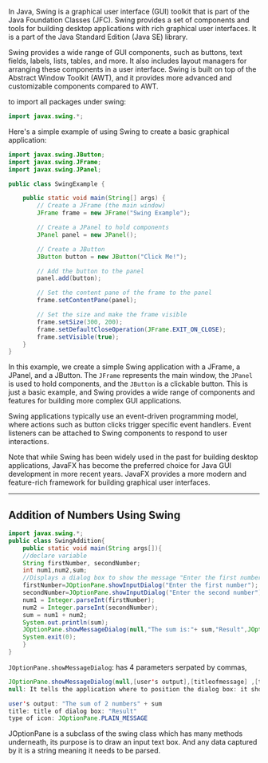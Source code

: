 In Java, Swing is a graphical user interface (GUI) toolkit that is part of the Java Foundation Classes (JFC). Swing provides a set of components and tools for building desktop applications with rich graphical user interfaces. It is a part of the Java Standard Edition (Java SE) library.

Swing provides a wide range of GUI components, such as buttons, text fields, labels, lists, tables, and more. It also includes layout managers for arranging these components in a user interface. Swing is built on top of the Abstract Window Toolkit (AWT), and it provides more advanced and customizable components compared to AWT.

to import all packages under swing:
```Java
import javax.swing.*;
```


Here's a simple example of using Swing to create a basic graphical application:

```java
import javax.swing.JButton;
import javax.swing.JFrame;
import javax.swing.JPanel;

public class SwingExample {

    public static void main(String[] args) {
        // Create a JFrame (the main window)
        JFrame frame = new JFrame("Swing Example");

        // Create a JPanel to hold components
        JPanel panel = new JPanel();

        // Create a JButton
        JButton button = new JButton("Click Me!");

        // Add the button to the panel
        panel.add(button);

        // Set the content pane of the frame to the panel
        frame.setContentPane(panel);

        // Set the size and make the frame visible
        frame.setSize(300, 200);
        frame.setDefaultCloseOperation(JFrame.EXIT_ON_CLOSE);
        frame.setVisible(true);
    }
}
```

In this example, we create a simple Swing application with a JFrame, a JPanel, and a JButton. The `JFrame` represents the main window, the `JPanel` is used to hold components, and the `JButton` is a clickable button. This is just a basic example, and Swing provides a wide range of components and features for building more complex GUI applications.

Swing applications typically use an event-driven programming model, where actions such as button clicks trigger specific event handlers. Event listeners can be attached to Swing components to respond to user interactions.

Note that while Swing has been widely used in the past for building desktop applications, JavaFX has become the preferred choice for Java GUI development in more recent years. JavaFX provides a more modern and feature-rich framework for building graphical user interfaces.

---
## Addition of Numbers Using Swing

```Java
import javax.swing.*;
public class SwingAddition{
	public static void main(String args[]){
	//declare variable
	String firstNumber, secondNumber;
	int num1,num2,sum;
	//Displays a dialog box to show the message "Enter the first number"
	firstNumber=JOptionPane.showInputDialog("Enter the first number");
	secondNumber=JOptionPane.showInputDialog("Enter the second number");
    num1 = Integer.parseInt(firstNumber);
    num2 = Integer.parseInt(secondNumber);
    sum = num1 + num2;
    System.out.println(sum);
    JOptionPane.showMessageDialog(null,"The sum is:"+ sum,"Result",JOptionPane.PLAIN_MESSAGE);
    System.exit(0);
	}
}
```


`JOptionPane.showMessageDialog`: has 4 parameters serpated by commas, 
```Java
JOptionPane.showMessageDialog(null,[user's output],[titleofmessage] ,[typeoficon])
null: It tells the application where to position the dialog box: it should appear in the center of the computer screen. 

user's output: "The sum of 2 numbers" + sum
title: title of dialog box: "Result"
type of icon: JOptionPane.PLAIN_MESSAGE 
```

JOptionPane is a subclass of the swing class which has many methods underneath, its purpose is to draw an input text box. And any data captured by it is a string meaning it needs to be parsed. 